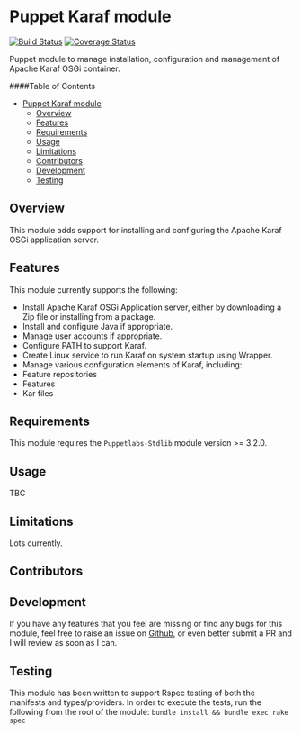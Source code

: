 # Puppet Karaf module

[![Build Status](https://travis-ci.org/fatmcgav/fatmcgav-karaf.svg?branch=develop)](https://travis-ci.org/fatmcgav/fatmcgav-karaf) 
[![Coverage Status](https://coveralls.io/repos/fatmcgav/fatmcgav-karaf/badge.png?branch=develop)](https://coveralls.io/r/fatmcgav/fatmcgav-karaf?branch=develop)

Puppet module to manage installation, configuration and management of Apache Karaf OSGi container.

####Table of Contents
- [Puppet Karaf module](#puppet-karaf-module)
	- [Overview](#overview)
	- [Features](#features)
	- [Requirements](#requirements)
	- [Usage](#usage)
	- [Limitations](#limitations)
	- [Contributors](#contributors)
	- [Development](#development)
	- [Testing](#testing)

## Overview
This module adds support for installing and configuring the Apache Karaf OSGi application server. 

## Features
This module currently supports the following:
 * Install Apache Karaf OSGi Application server, either by downloading a Zip file 
 or installing from a package.
 * Install and configure Java if appropriate. 
 * Manage user accounts if appropriate. 
 * Configure PATH to support Karaf.
 * Create Linux service to run Karaf on system startup using Wrapper.
 * Manage various configuration elements of Karaf, including:
  * Feature repositories
  * Features
  * Kar files

## Requirements
This module requires the `Puppetlabs-Stdlib` module version >= 3.2.0.

## Usage
TBC

## Limitations
Lots currently. 

## Contributors

## Development
If you have any features that you feel are missing or find any bugs for this module, 
feel free to raise an issue on [Github](https://github.com/fatmcgav/fatmcgav-karaf/issues?state=open),
or even better submit a PR and I will review as soon as I can. 

## Testing
This module has been written to support Rspec testing of both the manifests and types/providers.
In order to execute the tests, run the following from the root of the module: 
 `bundle install && bundle exec rake spec` 